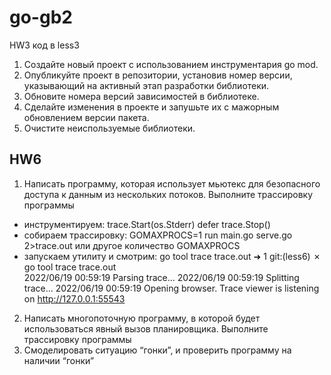 # go-gb2


HW3 
код в less3
1. Создайте новый проект с использованием инструментария go mod.
2. Опубликуйте проект в репозитории, установив номер версии, указывающий на активный этап
   разработки библиотеки.
3. Обновите номера версий зависимостей в библиотеке.
4. Сделайте изменения в проекте и запушьте их с мажорным обновлением версии пакета.
5. Очистите неиспользуемые библиотеки.


## HW6
1. Написать программу, которая использует мьютекс для безопасного доступа к данным из нескольких потоков. Выполните трассировку программы

- инструментируем:
	trace.Start(os.Stderr)
	defer trace.Stop()
- собираем трассировку:
GOMAXPROCS=1 run main.go serve.go 2>trace.out
или другое количество GOMAXPROCS
- запускаем утилиту и смотрим:
go tool trace trace.out 
➜  1 git:(less6) ✗ go tool trace trace.out                         
2022/06/19 00:59:19 Parsing trace...
2022/06/19 00:59:19 Splitting trace...
2022/06/19 00:59:19 Opening browser. Trace viewer is listening on http://127.0.0.1:55543


2. Написать многопоточную программу, в которой будет использоваться явный вызов планировщика. Выполните трассировку программы
3. Смоделировать ситуацию “гонки”, и проверить программу на наличии “гонки”
